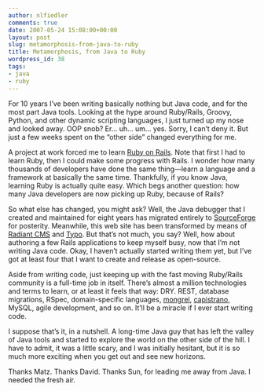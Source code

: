 ```yaml
---
author: nlfiedler
comments: true
date: 2007-05-24 15:08:00+00:00
layout: post
slug: metamorphosis-from-java-to-ruby
title: Metamorphosis, from Java to Ruby
wordpress_id: 38
tags:
- java
- ruby
---
```


For 10 years I’ve been writing basically nothing but Java code, and for the most part Java tools. Looking at the hype around Ruby/Rails, Groovy, Python, and other dynamic scripting languages, I just turned up my nose and looked away. OOP snob? Er… uh… um… yes. Sorry, I can’t deny it. But just a few weeks spent on the “other side” changed everything for me.

   

A project at work forced me to learn [Ruby on Rails](http://www.rubyonrails.org/). Note that first I had to learn Ruby, then I could make some progress with Rails. I wonder how many thousands of developers have done the same thing—learn a language and a framework at basically the same time. Thankfully, if you know Java, learning Ruby is actually quite easy. Which begs another question: how many Java developers are now picking up Ruby, because of Rails?

   

So what else has changed, you might ask? Well, the Java debugger that I created and maintained for eight years has migrated entirely to [SourceForge](http://jswat.sourceforge.net/) for posterity. Meanwhile, this web site has been transformed by means of [Radiant CMS](http://radiantcms.org/) and [Typo](http://www.typosphere.org/). But that’s not much, you say? Well, how about authoring a few Rails applications to keep myself busy, now that I’m not writing Java code. Okay, I haven’t actually started writing them yet, but I’ve got at least four that I want to create and release as open-source.

   

Aside from writing code, just keeping up with the fast moving Ruby/Rails community is a full-time job in itself. There’s almost a million technologies and terms to learn, or at least it feels that way: DRY. REST, database migrations, RSpec, domain-specific languages, [mongrel](http://mongrel.rubyforge.org/), [capistrano](http://www.capify.org/), MySQL, agile development, and so on. It’ll be a miracle if I ever start writing code.

   

I suppose that’s it, in a nutshell. A long-time Java guy that has left the valley of Java tools and started to explore the world on the other side of the hill. I have to admit, it was a little scary, and I was initially hesitant, but it is so much more exciting when you get out and see new horizons.

   

Thanks Matz. Thanks David. Thanks Sun, for leading me away from Java. I needed the fresh air.
